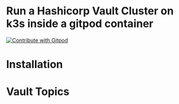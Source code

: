 # Run a Hashicorp Vault Cluster on k3s inside a gitpod container

<a href="https://gitpod.io/#https://github.com/adamfordyce11/gitpod-vault">
  <img
    src="https://img.shields.io/badge/Contribute%20with-Gitpod-908a85?logo=gitpod"
    alt="Contribute with Gitpod"
  />
</a>

# Installation

# Vault Topics